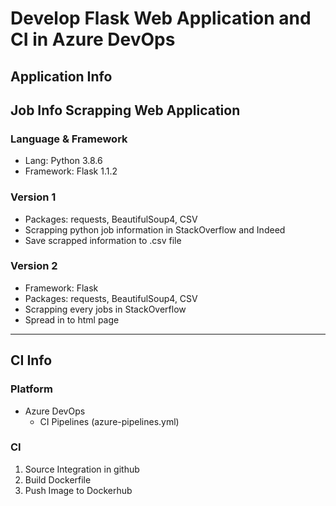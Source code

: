 # Develop Flask Web Application and CI in Azure DevOps

## Application Info
## Job Info Scrapping Web Application
### Language & Framework 
- Lang: Python 3.8.6
- Framework: Flask 1.1.2
### Version 1
- Packages: requests, BeautifulSoup4, CSV
- Scrapping python job information in StackOverflow and Indeed
- Save scrapped information to .csv file

### Version 2
- Framework: Flask
- Packages: requests, BeautifulSoup4, CSV
- Scrapping every jobs in StackOverflow
- Spread in to html page
---
## CI Info
### Platform
- Azure DevOps
    - CI Pipelines (azure-pipelines.yml)
### CI
1. Source Integration in github
2. Build Dockerfile
3. Push Image to Dockerhub
